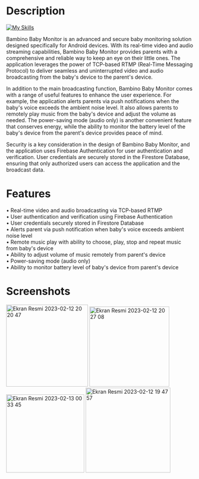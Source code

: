 # Description

[![My Skills](https://skillicons.dev/icons?i=java,androidstudio&theme=light)](https://skillicons.dev)

Bambino Baby Monitor is an advanced and secure baby monitoring solution designed specifically for Android devices. With its real-time video and audio streaming capabilities, Bambino Baby Monitor provides parents with a comprehensive and reliable way to keep an eye on their little ones. The application leverages the power of TCP-based RTMP (Real-Time Messaging Protocol) to deliver seamless and uninterrupted video and audio broadcasting from the baby's device to the parent's device.

In addition to the main broadcasting function, Bambino Baby Monitor comes with a range of useful features to enhance the user experience. For example, the application alerts parents via push notifications when the baby's voice exceeds the ambient noise level. It also allows parents to remotely play music from the baby's device and adjust the volume as needed. The power-saving mode (audio only) is another convenient feature that conserves energy, while the ability to monitor the battery level of the baby's device from the parent's device provides peace of mind.

Security is a key consideration in the design of Bambino Baby Monitor, and the application uses Firebase Authentication for user authentication and verification. User credentials are securely stored in the Firestore Database, ensuring that only authorized users can access the application and the broadcast data.

# Features

• Real-time video and audio broadcasting via TCP-based RTMP <br />
• User authentication and verification using Firebase Authentication <br />
• User credentials securely stored in Firestore Database <br />
• Alerts parent via push notification when baby's voice exceeds ambient noise level <br />
• Remote music play with ability to choose, play, stop and repeat music from baby's device <br />
• Ability to adjust volume of music remotely from parent's device <br />
• Power-saving mode (audio only) <br />
• Ability to monitor battery level of baby's device from parent's device <br />

# Screenshots

<p float="left">
<img width="220" alt="Ekran Resmi 2023-02-12 20 20 47" src="https://user-images.githubusercontent.com/87299676/218326468-25092ba1-922a-4bf6-abdb-ec0e7d292994.png">

<img width="215" alt="Ekran Resmi 2023-02-12 20 27 08" src="https://user-images.githubusercontent.com/87299676/218326757-8e9b219e-d450-48a1-883f-a446bcc0b73a.png">


<img width="210" alt="Ekran Resmi 2023-02-13 00 33 45" src="https://user-images.githubusercontent.com/87299676/218338475-9a8d2472-aeb0-415a-b2aa-ea0ba0e8e001.png">

<img width="228" alt="Ekran Resmi 2023-02-12 19 47 57" src="https://user-images.githubusercontent.com/87299676/218324705-5f788472-bb7c-4bff-a92e-6aee7d2ccb29.png">
</p>

